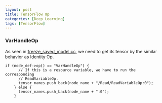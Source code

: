 ```yaml
---
layout: post
title: TensorFlow Op
categories: [Deep Learning]
tags: [TensorFlow]
---
```


### VarHandleOp
As seen in [freeze_saved_model.cc](https://github.com/tensorflow/tensorflow/blob/bd13eb08e410787e28e7c5cd0153fad28e3cf9f1/tensorflow/cc/tools/freeze_saved_model.cc),
we need to get its tensor by the similar behavior as Identity Op.
```
if (node_def->op() == "VarHandleOp") {
      // If this is a resource variable, we have to run the corresponding
      // ReadVariableOp.
      tensor_names.push_back(node_name + "/Read/ReadVariableOp:0");
    } else {
      tensor_names.push_back(node_name + ":0");
    }
```
